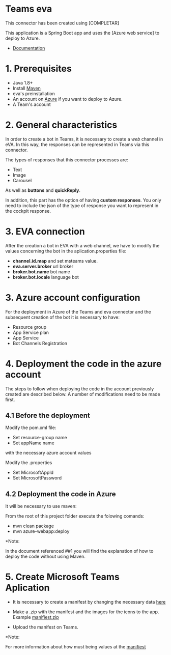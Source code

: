 # Teams eva

This connector has been created using  [COMPLETAR]

This application is a Spring Boot app and uses the [Azure web service] to deploy to Azure.

- [Documentation](https://drive.google.com/file/d/1M8wZc1t_-Yi0ZYzZW3eozkiFZ31uxEdv/view?usp=sharing)

# 1. Prerequisites

- Java 1.8+
- Install [Maven](https://maven.apache.org/)
- eva's preinstallation
- An account on [Azure](https://azure.microsoft.com) if you want to deploy to Azure.
- A Team's account

# 2. General characteristics

In order to create a bot in Teams, it is necessary to create a *web* channel in eVA. In this way, the responses can be represented in Teams via this connector. 

The types of responses that this connector processes are: 
 - Text
 - Image
 - Carousel

As well as **buttons** and **quickReply**. 

In addition, this part has the option of having **custom responses**. You only need to include the json of the type of response you want to represent in the cockpit response. 

# 3. EVA connection

After the creation a bot in EVA with a web channel, we have to modify the values concerning the bot in the aplication.properties file:

 - **channel.id.map** and set msteams value.
 - **eva.server.broker** url broker
 - **broker.bot.name** bot name 
 - **broker.bot.locale** language bot 

# 3. Azure account configuration

For the deployment in Azure of the Teams and eva connector and the subsequent creation of the bot it is necessary to have: 

 - Resource group
 - App Service plan
 - App Service
 - Bot Channels Registration

# 4. Deployment the code in the azure account

The steps to follow when deploying the code in the account previously created are described below. A number of modifications need to be made first.
## 4.1 Before the deployment

Modify the pom.xml file:

 - Set resource-group name 
 - Set appName name
 
with the necessary azure account values

Modify the .properties 

 - Set MicrosoftAppId 
 - Set MicrosoftPassword
	
## 4.2 Deployment the code in Azure

It will be necessary to use maven:

From the root of this project folder execute the folowing comands: 

 - mvn clean package
 - mvn azure-webapp:deploy
	
*Note:

In the document referenced ##1 you will find the explanation of how to deploy the code without using Maven.

# 5. Create Microsoft Teams Aplication

 - It is necessary to create a manifest by changing the necessary data [here](https://drive.google.com/file/d/11wneNSdHSNcAQ7NB7MDPoeQpa3i7UL40/view?usp=sharing)
 
 - Make a .zip with the manifest and the images for the icons to the app. Example [manifiest.zip](https://drive.google.com/file/d/1FOwlkhCawFNjA7r8DMzf-zhYSuvPuTQR/view?usp=sharing)
 
 - Upload the manifest on Teams. 

*Note:

For more information about how must being values at the [manifiest](https://docs.microsoft.com/es-es/microsoftteams/platform/resources/schema/manifest-schema)
 
 


